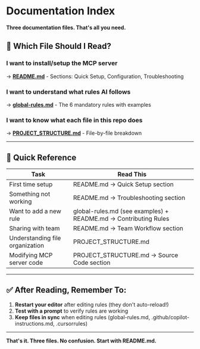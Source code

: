 # Documentation Index

**Three documentation files. That's all you need.**

## 📖 Which File Should I Read?

### I want to install/setup the MCP server
→ **[README.md](README.md)** - Sections: Quick Setup, Configuration, Troubleshooting

### I want to understand what rules AI follows
→ **[global-rules.md](global-rules.md)** - The 6 mandatory rules with examples

### I want to know what each file in this repo does
→ **[PROJECT_STRUCTURE.md](PROJECT_STRUCTURE.md)** - File-by-file breakdown

---

## 🎯 Quick Reference

| Task                            | Read This                                                       |
| ------------------------------- | --------------------------------------------------------------- |
| First time setup                | README.md → Quick Setup section                                 |
| Something not working           | README.md → Troubleshooting section                             |
| Want to add a new rule          | global-rules.md (see examples) + README.md → Contributing Rules |
| Sharing with team               | README.md → Team Workflow section                               |
| Understanding file organization | PROJECT_STRUCTURE.md                                            |
| Modifying MCP server code       | PROJECT_STRUCTURE.md → Source Code section                      |

---

## ✅ After Reading, Remember To:

1. **Restart your editor** after editing rules (they don't auto-reload!)
2. **Test with a prompt** to verify rules are working
3. **Keep files in sync** when editing rules (global-rules.md, .github/copilot-instructions.md, .cursorrules)

---

**That's it. Three files. No confusion. Start with README.md.**